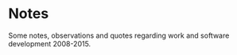 
Notes
=====

Some notes, observations and quotes regarding work and software development 2008-2015.
